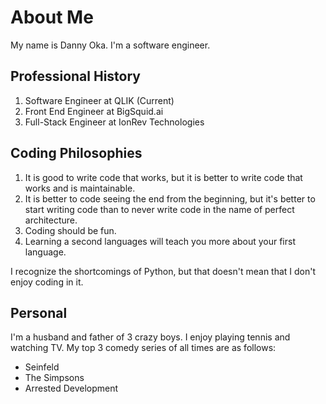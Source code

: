 # About Me

My name is Danny Oka. I'm a software engineer.

## Professional History

1.  Software Engineer at QLIK (Current)
2.  Front End Engineer at BigSquid.ai
3.  Full-Stack Engineer at IonRev Technologies

## Coding Philosophies

1.  It is good to write code that works, but it is better to write code that works and is maintainable.
1.  It is better to code seeing the end from the beginning, but it's better to start writing code than to never write code in the name of perfect architecture.
1.  Coding should be fun.
1.  Learning a second languages will teach you more about your first language.

I recognize the shortcomings of Python, but that doesn't mean that I don't enjoy coding in it.

## Personal

I'm a husband and father of 3 crazy boys. I enjoy playing tennis and watching TV. My top 3 comedy series of all times are as follows:

- Seinfeld
- The Simpsons
- Arrested Development
